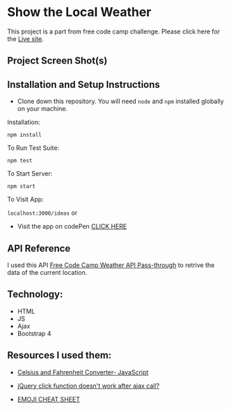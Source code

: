 # Show the Local Weather
This project is a part from free code camp challenge. Please click here for the [Live site]().

## Project Screen Shot(s)


## Installation and Setup Instructions


- Clone down this repository. You will need `node` and `npm` installed globally on your machine.

Installation:

`npm install`

To Run Test Suite:

`npm test`

To Start Server:

`npm start`

To Visit App:

`localhost:3000/ideas`
or
- Visit the app on codePen [CLICK HERE]()

## API Reference
I used this API [Free Code Camp Weather API Pass-through](https://fcc-weather-api.glitch.me/) to retrive the data of the current location.

## Technology:
- HTML
- JS
- Ajax
- Bootstrap 4


## Resources I used them:

- [Celsius and Fahrenheit Converter- JavaScript](https://stackoverflow.com/questions/26046474/celsius-and-fahrenheit-converter-javascript)

- [jQuery click function doesn't work after ajax call?](https://stackoverflow.com/questions/17715274/jquery-click-function-doesnt-work-after-ajax-call#comment83984892_17715303)

- [EMOJI CHEAT SHEET](https://www.webpagefx.com/tools/emoji-cheat-sheet/)